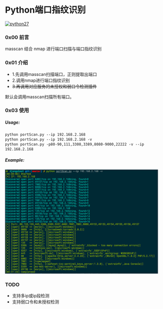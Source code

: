 # Python端口指纹识别   
[![python27](https://img.shields.io/badge/python-2.7.10-brightgreen.svg?style=plastic)](https://www.python.org/)   

### 0x00 前言
masscan 结合 nmap 进行端口扫描与端口指纹识别

### 0x01 介绍
* 1.先调用masscan扫描端口，正则提取出端口   
* 2.调用nmap进行端口指纹识别   
* ~~3.再调用对应服务的未授权和弱口令检测插件~~   

默认会调用masscan扫描所有端口。    


### 0x03 使用     
##### Usage:   
```
python portScan.py --ip 192.168.2.168    
python portScan.py --ip 192.168.2.168 -v    
python portScan.py -p80-90,111,3308,3389,8080-9000,22222 -v --ip 192.168.2.168
```
##### Example:   
![example](result.png)   


### TODO
* 支持多ip或ip段检测
* 支持弱口令和未授权检测